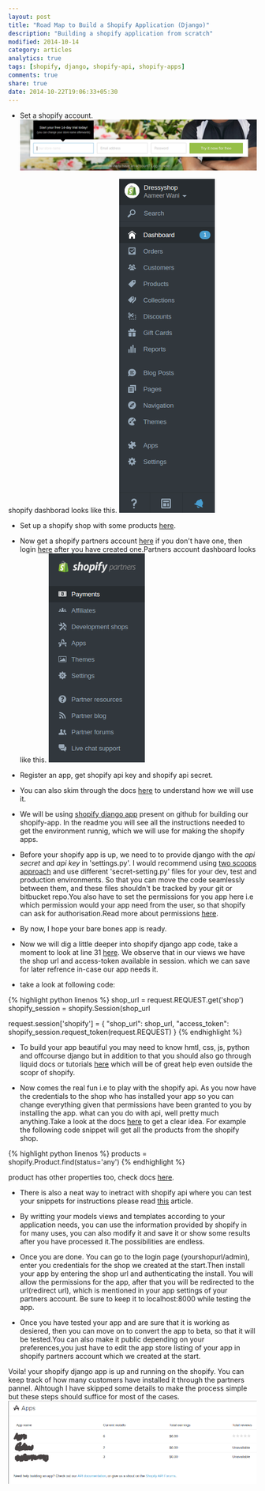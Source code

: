 ```yaml
---
layout: post
title: "Road Map to Build a Shopify Application (Django)"
description: "Building a shopify application from scratch"
modified: 2014-10-14
category: articles
analytics: true
tags: [shopify, django, shopify-api, shopify-apps]
comments: true
share: true
date: 2014-10-22T19:06:33+05:30
---
```

* Set a shopify account. 
![Set a shopify account page](/images/shopify2e.png)

shopify dashborad looks like this.
![Shopify dash board](/images/shopify1e.png)

* Set up a shopify shop with some products [here](www.shopify.com).

* Now get a shopify partners account [here](http://www.shopify.in/partners) if you don't have one, then login [here](https://app.shopify.com/services/partners/auth/login) after you have created one.Partners account dashboard looks like this.
![Shopify partners dash borad](/images/shopify3e.png)

* Register an app, get shopify api key and shopify api secret.

* You can also skim through the docs [here](http://docs.shopify.com/api/authentication/oauth) to understand how we will use it.

* We will be using [shopify django app](https://github.com/shopify/shopify_django_app) present on github for building our shopify-app.
In the readme you will see all the instructions needed to get the environment runnig, which we will use for making the shopify apps.

* Before your shopify app is up, we need to to provide django with the *api secret* and *api key* in 'settings.py'. I would recommend using [two scoops approach](http://twoscoopspress.org/products/two-scoops-of-django-1-6) and use different 'secret-setting.py' files for your dev, test and production environments. So that you can move the code seamlessly between them, and these files shouldn't be tracked by your git or bitbucket repo.You also have to set the permissions for you app here i.e which permission would your app need from the user, so that shopify can ask for authorisation.Read more about permissions [here](http://docs.shopify.com/api/authentication/oauth).

* By now, I hope your bare bones app is ready.

* Now we will dig a little deeper into shopify django app code, take a moment to look at line 31 [here](https://github.com/Shopify/shopify_django_app/blob/master/shopify_app/views.py). We observe that in our views we have the shop url and access-token available in session. which we can save for later refrence in-case our app needs it.

* take a look at following code:

{% highlight python linenos %}
shop_url = request.REQUEST.get('shop')
shopify_session = shopify.Session(shop_url

request.session['shopify'] = {
	"shop_url": shop_url,
	"access_token": shopify_session.request_token(request.REQUEST)
}
{% endhighlight %}

* To build your app beautiful you may need to know hmtl, css, js, python and offcourse django but in addition to that you should also go through liquid docs or tutorials [here](http://docs.shopify.com/themes/liquid-documentation/basics) which will be of great help even outside the scopr of shopify.

* Now comes the real fun i.e to play with the shopify api. As you now have the credentials to the shop who has installed your app so you can change everything given that permissions have been granted to you by installing the app. what can you do with api, well pretty much anything.Take a look at the docs [here](http://docs.shopify.com/api) to get a clear idea. For example the following code snippet will get all the products from the shopify shop. 

{% highlight python linenos %}
products = shopify.Product.find(status='any')
{% endhighlight %}

product has other properties too, check docs [here](http://docs.shopify.com/api/product).

* There is also a neat way to inetract with shopify api where you can test your snippets for instructions please read [this]( http://docs.shopify.com/api/introduction/using-the-api-console) article.

* By writting your models views and templates according to your application needs, you can use the information provided by shopify in for many uses, you can also modify it and save it or show some results after you have processed it.The possibilities are endless.

* Once you are done. You can go to the login page (yourshopurl/admin), enter you credentials for the shop we created at the start.Then install your app by entering the shop url and authenticating the install. You will allow the permissions for the app, after that you will be redirected to the url(redirect url), which is mentioned in your app settings of your partners account. Be sure to keep it to localhost:8000 while testing the app.

* Once you have tested your app  and are sure that it is working as desiered, then you can move on to convert the app to beta, so that it will be tested.You can also make it public depending on your preferences,you just have to edit the app store listing of your app in shopify partners account which we created at the start.

Voila! your shopify django app is up and running on the shopify. You can keep track of how many customers have installed it through the partners pannel. Alhtough I have skipped some details to make the process simple but these steps should suffice for most of the cases.
![shopify partners dash board apps](/images/shopify4e.png)


